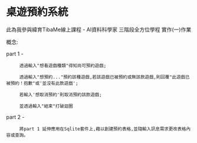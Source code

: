 # 桌遊預約系統
此為我參與緯育TibaMe線上課程 - AI資料科學家 三階段全方位學程 實作(一)作業

概念:

part 1 - 
         
         透過輸入"想看遊戲種類"得知尚可預約遊戲; 

         透過輸入"想預約..."預約該種遊戲,若該遊戲已被預約或無該款遊戲,則回覆"此遊戲已被預約！抱歉"或'並沒有此款遊戲'; 
         
         若輸入'想取消預約'則取消預約該款遊戲;
         
         並透過輸入"結束"打破迴圈
         
part 2 - 

         將part 1 延伸應用在Sqlite套件上,藉以創建預約表格,並隨輸入訊息需求更改表格內容或查詢。
